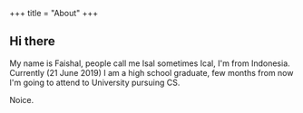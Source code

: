 +++
title = "About"
+++

## Hi there

My name is Faishal, people call me Isal sometimes Ical, I'm from Indonesia. Currently (21 June 2019) I am a high school graduate, few months from now I'm going to attend to <TBA> University pursuing CS.

Noice.
